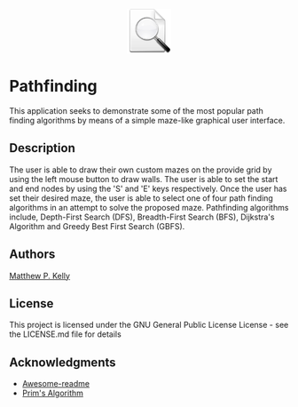 <p align="center">
	<a href="https://github.com/MattyK-123/Pathfinding">
		<img src="Assets/search.png" alt="Logo" width="80" height="80">
	</a>
</p>

# Pathfinding

This application seeks to demonstrate some of the most popular path finding algorithms by means of a simple maze-like graphical user interface.

## Description

The user is able to draw their own custom mazes on the provide grid by using the left mouse button to draw walls. The user is able to set the start and end nodes by using the 'S' and 'E' keys respectively. Once the user has set their desired maze, the user is able to select one of four path finding algorithms in an attempt to solve the proposed maze. Pathfinding algorithms include, Depth-First Search (DFS), Breadth-First Search (BFS), Dijkstra's Algorithm and Greedy Best First Search (GBFS).

## Authors

[Matthew P. Kelly](https://www.linkedin.com/in/matthew-kelly-aa11a9189/)

## License

This project is licensed under the GNU General Public License License - see the LICENSE.md file for details

## Acknowledgments

* [Awesome-readme](https://github.com/matiassingers/awesome-readme)
* [Prim's Algorithm](https://stackoverflow.com/questions/29739751/implementing-a-randomly-generated-maze-using-prims-algorithm)
